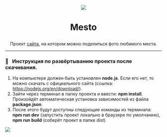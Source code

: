 <p align="center"><img src="https://img.icons8.com/cute-clipart/64/000000/national-park.png"/></p>  

# <p align="center">Mesto</p>

<p align="center"> Проект <a href='https://artem-chumak.github.io/mesto/'>сайта</a>, на котором можно поделиться фото любимого места.</p>  

---
### 🧭   Инструкция по развёртыванию проекта после скачивания.

1. На компьютере должен быть установлен **node.js**. Если его нет, то можно скачать с официального сайта (ссылка: https://nodejs.org/en/download/).
2. Зайти через терминал в папку проекта и ввести: **npm install**. Произойдёт автоматическая установка зависимостей из файла **package.json**.
3. После этого будут доступны следующие команды из терминала: **npm run dev** (запустить проект локально в браузере по умолчанию), **npm run build** (соберёт проект в папке dist)

<img src="https://img.icons8.com/officel/36/000000/do-not-drop.png"/>
